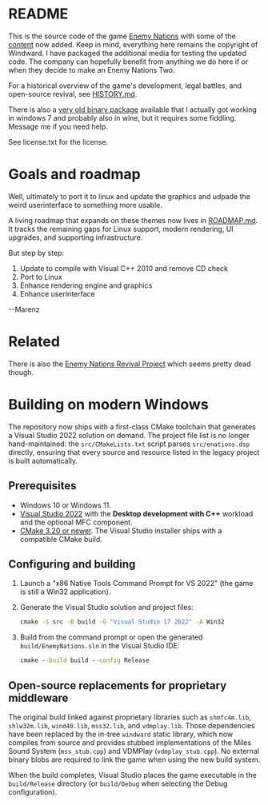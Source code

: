 README
======

This is the source code of the game [Enemy Nations](http://enemynations.com)
with some of the [content](http://timeoutd.net/EnemyNationsSource.rar) now added. Keep in mind, everything here remains the copyright of Windward.  I have packaged the additional media for testing the updated code.  The company can hopefully benefit from anything we do here if or when they decide to make an Enemy Nations Two.

For a historical overview of the game's development, legal battles, and
open-source revival, see [HISTORY.md](HISTORY.md).

There is also a [very old binary package](http://timeoutd.net/enemy_nations.iso.gz) available that I actually got working
in windows 7 and probably also in wine, but it requires some fiddling. 
Message me if you need help.

See license.txt for the license.

Goals and roadmap
=================

Well, ultimately to port it to linux and update the graphics and udpade the
weird userinterface to something more usable.

A living roadmap that expands on these themes now lives in
[ROADMAP.md](ROADMAP.md).  It tracks the remaining gaps for Linux support,
modern rendering, UI upgrades, and supporting infrastructure.

But step by step:

1. Update to compile with Visual C++ 2010 and remove CD check
2. Port to Linux
3. Enhance rendering engine and graphics
4. Enhance userinterface

--Marenz


Related
=======

There is also the [Enemy Nations Revival Project](http://groups.google.com/forum) which seems pretty dead though.


Building on modern Windows
==========================

The repository now ships with a first-class CMake toolchain that generates a
Visual Studio 2022 solution on demand.  The project file list is no longer
hand-maintained: the `src/CMakeLists.txt` script parses `src/enations.dsp`
directly, ensuring that every source and resource listed in the legacy
project is built automatically.

Prerequisites
-------------

* Windows 10 or Windows 11.
* [Visual Studio 2022](https://visualstudio.microsoft.com/vs/) with the
  **Desktop development with C++** workload and the optional MFC component.
* [CMake 3.20 or newer](https://cmake.org/download/).  The Visual Studio
  installer ships with a compatible CMake build.

Configuring and building
------------------------

1. Launch a "x86 Native Tools Command Prompt for VS 2022" (the game is still
   a Win32 application).
2. Generate the Visual Studio solution and project files:

   ```cmd
   cmake -S src -B build -G "Visual Studio 17 2022" -A Win32
   ```

3. Build from the command prompt or open the generated `build/EnemyNations.sln`
   in the Visual Studio IDE:

   ```cmd
   cmake --build build --config Release
   ```

Open-source replacements for proprietary middleware
---------------------------------------------------

The original build linked against proprietary libraries such as
`shmfc4m.lib`, `shlw32m.lib`, `wind40.lib`, `mss32.lib`, and `vdmplay.lib`.
Those dependencies have been replaced by the in-tree `windward` static
library, which now compiles from source and provides stubbed
implementations of the Miles Sound System (`mss_stub.cpp`) and VDMPlay
(`vdmplay_stub.cpp`).  No external binary blobs are required to link the
game when using the new build system.

When the build completes, Visual Studio places the game executable in the
`build/Release` directory (or `build/Debug` when selecting the Debug
configuration).
